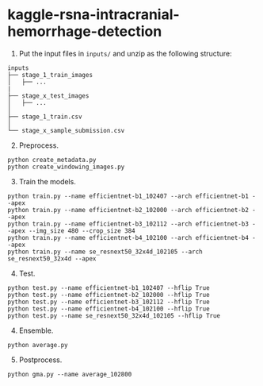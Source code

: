 # kaggle-rsna-intracranial-hemorrhage-detection

1. Put the input files in `inputs/` and unzip as the following structure:
```
inputs
├── stage_1_train_images
│   ├── ...
|
├── stage_x_test_images
│   ├── ...
│
├── stage_1_train.csv
│
└── stage_x_sample_submission.csv
```

2. Preprocess.
```
python create_metadata.py
python create_windowing_images.py
```

3. Train the models.
```
python train.py --name efficientnet-b1_102407 --arch efficientnet-b1 --apex
python train.py --name efficientnet-b2_102000 --arch efficientnet-b2 --apex
python train.py --name efficientnet-b3_102112 --arch efficientnet-b3 --apex --img_size 480 --crop_size 384
python train.py --name efficientnet-b4_102100 --arch efficientnet-b4 --apex
python train.py --name se_resnext50_32x4d_102105 --arch se_resnext50_32x4d --apex
```

4. Test.
```
python test.py --name efficientnet-b1_102407 --hflip True
python test.py --name efficientnet-b2_102000 --hflip True
python test.py --name efficientnet-b3_102112 --hflip True
python test.py --name efficientnet-b4_102100 --hflip True
python test.py --name se_resnext50_32x4d_102105 --hflip True
```

4. Ensemble.
```
python average.py
```

5. Postprocess.
```
python gma.py --name average_102800
```
